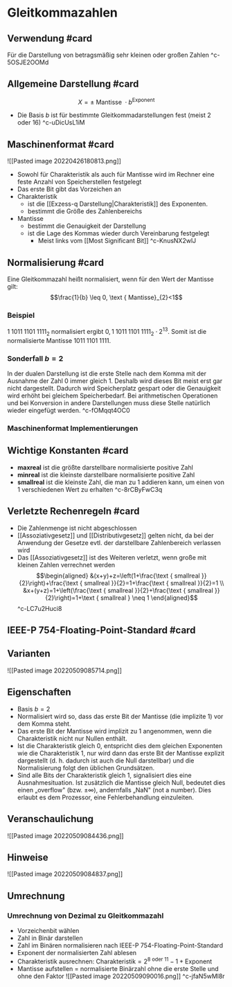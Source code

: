 # Gleitkommazahlen
## Verwendung #card 
Für die Darstellung von betragsmäßig sehr kleinen oder großen Zahlen
^c-5OSJE2OOMd

## Allgemeine Darstellung #card 
$$X=\pm \text { Mantisse } \cdot b^{\text {Exponent }}$$
- Die Basis $b$ ist für bestimmte Gleitkommadarstellungen fest (meist $2$ oder $16$)
^c-uDicUsL1iM

## Maschinenformat #card 
![[Pasted image 20220426180813.png]]
- Sowohl für Charakteristik als auch für Mantisse wird im Rechner eine feste Anzahl von Speicherstellen festgelegt
- Das erste Bit gibt das Vorzeichen an
- Charakteristik 
	- ist die [[Exzess-q Darstellung|Charakteristik]] des Exponenten.
	- bestimmt die Größe des Zahlenbereichs
- Mantisse
	- bestimmt die Genauigkeit der Darstellung
	- ist die Lage des Kommas wieder durch Vereinbarung festgelegt
		- Meist links vom [[Most Significant Bit]]
^c-KnusNX2wlJ

## Normalisierung #card 
Eine Gleitkommazahl heißt normalisiert, wenn für den Wert der Mantisse gilt:
$$\frac{1}{b} \leq 0, \text { Mantisse}_{2}<1$$
### Beispiel
$1\;1011\;1101\;1111_{2}$ normalisiert ergibt $0,1\;1011\;1101\;1111_{2} \cdot 2^{13}.$ Somit ist die normalisierte Mantisse $1011\;1101\;1111$.
### Sonderfall $b=2$
In der dualen Darstellung ist die erste Stelle nach dem Komma mit der Ausnahme der Zahl $0$ immer gleich 1. Deshalb wird dieses Bit meist erst gar nicht dargestellt. Dadurch wird Speicherplatz gespart oder die Genauigkeit wird erhöht bei gleichem Speicherbedarf. Bei arithmetischen Operationen und bei Konversion in andere Darstellungen muss diese Stelle natürlich wieder eingefügt werden.
^c-fOMqqt4OC0

### Maschinenformat Implementierungen

## Wichtige Konstanten #card 
- **maxreal** ist die größte darstellbare normalisierte positive Zahl 
- **minreal** ist die kleinste darstellbare normalisierte positive Zahl 
- **smallreal** ist die kleinste Zahl, die man zu $1$ addieren kann, um einen von $1$ verschiedenen Wert zu erhalten
^c-8rCByFwC3q

## Verletzte Rechenregeln #card 
- Die Zahlenmenge ist nicht abgeschlossen
- [[Assoziativgesetz]] und [[Distributivgesetz]] gelten nicht, da bei der Anwendung der Gesetze evtl. der darstellbare Zahlenbereich verlassen wird
- Das [[Assoziativgesetz]] ist des Weiteren verletzt, wenn große mit kleinen Zahlen verrechnet werden	$$\begin{aligned}
&(x+y)+z=\left(1+\frac{\text { smallreal }}{2}\right)+\frac{\text { smallreal }}{2}=1+\frac{\text { smallreal }}{2}=1 \\
&x+(y+z)=1+\left(\frac{\text { smallreal }}{2}+\frac{\text { smallreal }}{2}\right)=1+\text { smallreal } \neq 1
\end{aligned}$$
^c-LC7u2Huci8

## IEEE-P 754-Floating-Point-Standard #card 
## Varianten
![[Pasted image 20220509085714.png]]
## Eigenschaften
- Basis  $b=2$
- Normalisiert wird so, dass das erste Bit der Mantisse (die implizite 1) vor dem Komma steht.
- Das erste Bit der Mantisse wird implizit zu 1 angenommen, wenn die Charakteristik nicht nur Nullen enthält.
- Ist die Charakteristik gleich 0, entspricht dies dem gleichen Exponenten wie die Charakteristik 1, nur wird dann das erste Bit der Mantisse explizit dargestellt (d. h. dadurch ist auch die Null darstellbar) und die Normalisierung folgt den üblichen Grundsätzen.
- Sind alle Bits der Charakteristik gleich 1, signalisiert dies eine Ausnahmesituation. Ist zusätzlich die Mantisse gleich Null, bedeutet dies einen „overflow" (bzw. $\pm \infty)$, andernfalls „NaN" (not a number). Dies erlaubt es dem Prozessor, eine Fehlerbehandlung einzuleiten.
## Veranschaulichung
![[Pasted image 20220509084436.png]]
## Hinweise
![[Pasted image 20220509084837.png]]
## Umrechnung
### Umrechnung von Dezimal zu Gleitkommazahl
- Vorzeichenbit wählen
- Zahl in Binär darstellen
- Zahl im Binären normalisieren nach IEEE-P 754-Floating-Point-Standard
- Exponent der normalisierten Zahl ablesen 
- Charakteristik ausrechnen: $\text{Charakteristik} = 2^{8\text{ oder }11}-1+\text{Exponent}$  
- Mantisse aufstellen = normalisierte Binärzahl ohne die erste Stelle und ohne den Faktor
![[Pasted image 20220509090016.png]]
^c-jfaN5wMl8r
